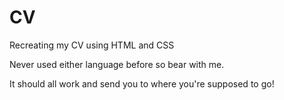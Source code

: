 # CV
Recreating my CV using HTML and CSS

Never used either language before so bear with me. 

It should all work and send you to where you're supposed to go!
